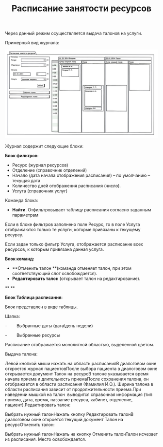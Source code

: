 ﻿---
layout: default
title: Расписание занятости ресурсов
position: 
categories: 
tags: 
---

Через данный режим осуществляется выдача талонов на услуги.

Примерный вид журнала:

![](shakhmatka-resursov.png)

Журнал содержит следующие блоки:

**Блок фильтров**:

* Ресурс (журнал ресурсов)
* Отделение (справочник отделений)
* Начало (дата начала отображения расписания) – по умолчанию – текущая дата
* Количество дней отображения расписания (число).
* Услуга (справочник услуг)

Команда блока:

* **Найти**. Отфильтровывает таблицу расписания согласно заданным параметрам

Если в блоке фильтров заполнено поле Ресурс, то в поле Услуга отображаются только те услуги, которые привязаны к текущему ресурсу.

Если задан только фильтр Услуга, отображается расписание всех ресурсов, к которым привязана данная услуга.

**Блок команд:**

* **Отменить талон **(команда отменяет талон, при этом соответствующий слот освобождается).
* **Редактировать талон** (открывает талон на редактирование).

** **

**Блок Таблица расписания:**

Блок представлен в виде таблицы.

Шапка:  

-        Выбранные даты (дата\день недели)

-        Выбранные ресурсы

Расписание отображается монолитной областью, выделенной цветом.

Выдача талона:

Левой кнопкой мыши нажать на область расписанияВ диалоговом окне откроется журнал пациентовПосле выбора пациента в диалоговом окне открывается документ Талон на ресурсВ талоне указывается время начала приема и длительность приемаПосле сохранения талона, он отображается в области расписания (Фамилия И.О.). Ширина талона в области расписания зависит от продолжительности приема.При наведении мышкой на талон  выводится справочная информация (тип приема, дата, время, название ресурса, кабинет, отделение, пациент).Редактировать талон:

Выбрать нужный талонНажать кнопку Редактировать талонВ диалоговом окне откроется текущий документ Талон на ресурсОтменить талон:

Выбрать нужный талонНажать на кнопку Отменить талонТалон исчезает из расписания. Место освобождается. 

